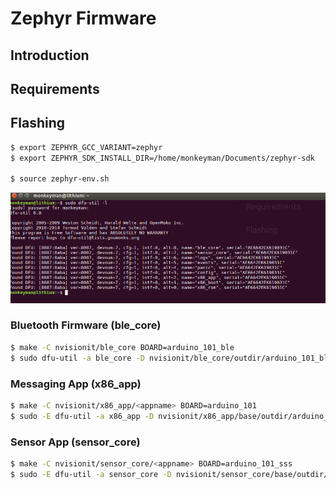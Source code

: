 # Zephyr Firmware

## Introduction

## Requirements

## Flashing

```bash
$ export ZEPHYR_GCC_VARIANT=zephyr
$ export ZEPHYR_SDK_INSTALL_DIR=/home/monkeyman/Documents/zephyr-sdk

$ source zephyr-env.sh
```

![dfu-util -l](/README/dfu_util_list.png?raw=true "dfu-util -l")



### Bluetooth Firmware (ble_core)

```bash
$ make -C nvisionit/ble_core BOARD=arduino_101_ble
$ sudo dfu-util -a ble_core -D nvisionit/ble_core/outdir/arduino_101_ble/zephyr.bin
```

### Messaging App (x86_app)
```bash
$ make -C nvisionit/x86_app/<appname> BOARD=arduino_101
$ sudo -E dfu-util -a x86_app -D nvisionit/x86_app/base/outdir/arduino_101/zephyr.bin
```

### Sensor App (sensor_core)
```bash
$ make -C nvisionit/sensor_core/<appname> BOARD=arduino_101_sss
$ sudo -E dfu-util -a sensor_core -D nvisionit/sensor_core/base/outdir/arduino_101_sss/zephyr.bin
```
